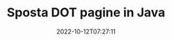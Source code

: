 ---
############################# Static ############################
layout: "auto-gen-merger"
date: 2022-10-12T07:27:11
draft: false
otherformats: dotm dotx epub html mht mhtml odp ods odt one otp ott pdf pps ppsx ppt

############################# Head ############################
head_title: "Sposta DOT pagine in Java"
head_description: "Sposta le pagine all'interno di un documento DOT in Java in qualsiasi posizione utilizzando l'API di fusione dei documenti."

############################# Header ############################
title: "Sposta DOT pagine in Java"
description: "Sposta DOT pagine con poche righe di codice Java."
bg_image: "https://cms.admin.containerize.com/templates/aspose/App_Themes/V3/images/bg/header1.png"
bg_overlay: false
button:
    enable: true
    icon: "fas fa-arrow-down"
    label: "Scarica la prova gratuita"
    link: "https://downloads.groupdocs.com/merger/java"

############################# SubMenu ############################
submenu:
    enable: true

    left:
        img_alt: "GroupDocs.Merger for Java"
        image: "https://cms.admin.containerize.com/templates/groupdocs/images/product-logos/90x90-noborder/groupdocs-merger-java.png"
        product: "GroupDocs.Merger"
        platform: "Java"

    middle:
        button:

            # button loop
            - link: "https://apireference.groupdocs.com/merger/java"
              text: "Riferimento API"

            # button loop
            - link: "https://github.com/groupdocs-merger"
              text: "Esempi di codice"

            # button loop
            - link: "https://products.groupdocs.app/merger/family"
              text: "Dimostrazioni dal vivo"

            # button loop
            - link: "https://purchase.groupdocs.com/pricing/merger/java"
              text: "Prezzo"

    right:
        link_download: "https://downloads.groupdocs.com/merger"
        link_learn: "https://docs.groupdocs.com/merger/java"
        link_buy: "https://purchase.groupdocs.com"

############################# About ############################
about:
    enable: true
    title: "Informazioni sull'API GroupDocs.Merger for Java"
    content: |
        [GroupDocs.Merger for Java](/it/merger/java/) offre una soluzione semplice per unire e dividere in modo sicuro tra un'ampia gamma di formati di documenti tra cui PDF, Microsoft Office (Word, Excel, PowerPoint , OneNote), OpenDocument, HTML, immagini e molti altri all'interno delle applicazioni Java. Aggiungendo solo poche righe di codice, esegui diverse operazioni sui documenti come spostare, rimuovere, ruotare, scambiare, estrarre o modificare l'orientamento delle pagine all'interno dei documenti. L'API per la fusione dei documenti supporta anche l'anteprima delle pagine del documento come immagine per analizzare la struttura del documento, la formattazione e il contenuto della pagina.
        
        L'API GroupDocs.Merger è la scelta giusta per le soluzioni aziendali che richiedono funzionalità di spostamento delle pagine dei file. Queste API sono ben supportate su tutti i principali sistemi operativi e piattaforme, incluso J2SE 7.0 (1.7), J2SE 8.0 (1.8), Java 10.

############################# Steps ############################
steps:
    enable: true
    title_left: "Sposta DOT pagine di file in Java"
    content_left: |
        [GroupDocs.Merger for Java](/it/merger/java/) consente agli sviluppatori di Java di spostare facilmente le pagine all'interno di un file DOT implementando alcuni semplici passaggi .
        
        * Inizializza **MoveOptions** per specificare i numeri di pagina correnti e nuovi.
        * Crea una nuova istanza di **Merger** e passa il percorso del documento di origine come parametro del costruttore.
        * Chiama **movePage** e passa l'oggetto **MoveOptions**.
        * Chiama **save** e specifica il percorso del file per salvare il documento risultante.

    title_right: "Requisiti di sistema"
    content_right: |
        Le API GroupDocs.Merger for Java sono supportate su tutte le principali piattaforme e sistemi operativi. Prima di eseguire il codice seguente, assicurati di avere i seguenti prerequisiti installati sul tuo sistema.

        * Sistemi operativi: Microsoft Windows, Linux, MacOS
        * Ambienti di sviluppo: NetBeans, IntelliJ IDEA, Eclipse
        * Quadri: J2SE 7.0 (1.7), J2SE 8.0 (1.8), Java 10
        * Scarica l'ultima versione di GroupDocs.Merger for Java da [Maven](https://repository.groupdocs.com/webapp/#/artifacts/browse/tree/General/repo/com/groupdocs/groupdocs-merger)
         
    code: |
     {{% merger/additional-styles %}}
     {{< merger/code-merger title="Come spostare le pagine di file DOT utilizzando il codice di esempio Java">}}

        ```java    
        // Sposta le pagine dei file DOT utilizzando l'API GroupDocs.Merger
        int pageNumber = 6;
        int newPageNumber = 1;

        // Inizializza la classe MoveOptions per specificare i numeri di pagina correnti e nuovi
        MoveOptions moveOptions = new MoveOptions(pageNumber, newPageNumber);

        // Istanzia la fusione con il documento di input DOT
        Merger merger = new Merger("input.dot");

        // Chiama il metodo movePage e passagli l'oggetto MoveOptions
        merger.movePage(moveOptions);
    
        // Chiama il metodo di salvataggio e passa il percorso del file desiderato per salvare il documento di output
        merger.save("output.dot");
        ```
     {{< /merger/code-merger >}}

############################# Demos ############################
demos:
    enable: true
    title: "Demo dal vivo - Sposta DOT pagine online"
    content: |
       Sposta subito DOT pagine di file visitando il sito Web [GroupDocs.Merger Live Demos](https://products.groupdocs.app/splitter/move-pages/dot).
       La demo dal vivo ha i seguenti vantaggi.
        
############################# About Formats ############################
about_formats:
    enable: true

############################# More Formats ############################
more_formats:
    enable: true
    title: "Sposta pagine di altri formati di documenti"
    content: |
        Java documenta l'API di fusione e divisione per formati di file e immagini. Sposta alcuni dei formati di file più diffusi come indicato di seguito.

############################# Back to top ###############################
back_to_top:
    enable: true
---